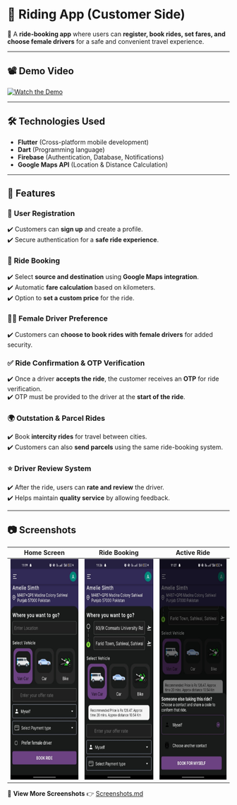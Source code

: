 # 🚖 Riding App (Customer Side)  

🚀 A **ride-booking app** where users can **register, book rides, set fares, and choose female drivers** for a safe and convenient travel experience.  

---

## 📽️ **Demo Video**  

[![Watch the Demo](https://img.youtube.com/vi/PZlFx7eNP-M/0.jpg)](https://youtube.com/shorts/PZlFx7eNP-M)

---

## 🛠️ **Technologies Used**  

- **Flutter** (Cross-platform mobile development)  
- **Dart** (Programming language)  
- **Firebase** (Authentication, Database, Notifications)  
- **Google Maps API** (Location & Distance Calculation)  

---

## 📲 Features  

### 📝 **User Registration**  
✔️ Customers can **sign up** and create a profile.  
✔️ Secure authentication for a **safe ride experience**.  

### 🚖 **Ride Booking**  
✔️ Select **source and destination** using **Google Maps integration**.  
✔️ Automatic **fare calculation** based on kilometers.  
✔️ Option to **set a custom price** for the ride.  

### 👩‍✈️ **Female Driver Preference**  
✔️ Customers can **choose to book rides with female drivers** for added security.  

### ✅ **Ride Confirmation & OTP Verification**  
✔️ Once a driver **accepts the ride**, the customer receives an **OTP** for ride verification.  
✔️ OTP must be provided to the driver at the **start of the ride**.  

### 🌍 **Outstation & Parcel Rides**  
✔️ Book **intercity rides** for travel between cities.  
✔️ Customers can also **send parcels** using the same ride-booking system.  

### ⭐ **Driver Review System**  
✔️ After the ride, users can **rate and review** the driver.  
✔️ Helps maintain **quality service** by allowing feedback.  

---

## 📷 Screenshots   

| Home Screen | Ride Booking | Active Ride |
|--------------|--------------|----------------------|
| <img src="https://github.com/Noor45/Uploaded-Files/blob/main/Syaraus%20Customer%20App/0.jpg" width="200" height="500"/> | <img src="https://github.com/Noor45/Uploaded-Files/blob/main/Syaraus%20Customer%20App/4.jpg" width="200" height="500"/> | <img src="https://github.com/Noor45/Uploaded-Files/blob/main/Syaraus%20Customer%20App/5.jpg" width="200" height="500"/> |

📌 **View More Screenshots** 👉 [Screenshots.md](./screenshots.md)  


